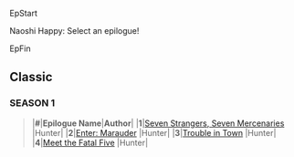 
EpStart

Naoshi Happy: Select an epilogue!

EpFin

<h2>Classic</h2>

<h3>SEASON 1</h3>


> |**#**|**Epilogue Name**|**Author**|
> |**1**|[Seven Strangers, Seven Mercenaries](s1e1.html) |Hunter|
> |**2**|[Enter: Marauder](s1e2.html) |Hunter|
> |**3**|[Trouble in Town](s1e3.html) |Hunter|
> |**4**|[Meet the Fatal Five](s1e4.html) |Hunter|



<script src="{{ '/assets/js/EpFormatter.js' | relative_url }}"></script>
